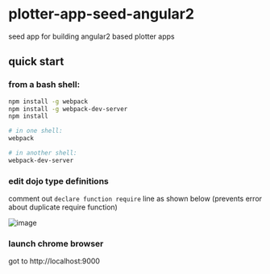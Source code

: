 # plotter-app-seed-angular2
seed app for building angular2 based plotter apps

## quick start

### from a bash shell:

```bash
npm install -g webpack
npm install -g webpack-dev-server
npm install

# in one shell:
webpack

# in another shell:
webpack-dev-server
```

### edit dojo type definitions

comment out `declare function require` line as shown below (prevents error about duplicate require function)

![image](https://cloud.githubusercontent.com/assets/22680176/19677121/0e7294a4-9a55-11e6-8052-c4b2b02fa287.png)

### launch chrome browser

got to http://localhost:9000